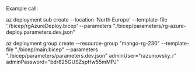 Example call:

az deployment sub create --location 'North Europe' --template-file './bicep/rgAzureDeploy.bicep' --parameters "./bicep/parameters/rg-azure-deploy.parameters.dev.json"

az deployment group create --resource-group "mango-rg-230" --template-file "./bicep/main.bicep" --parameters "./bicep/parameters/parameters.dev.json" adminUser="razumovsky_r" adminPassword="bdr825GUSZspHw55mMPJ"